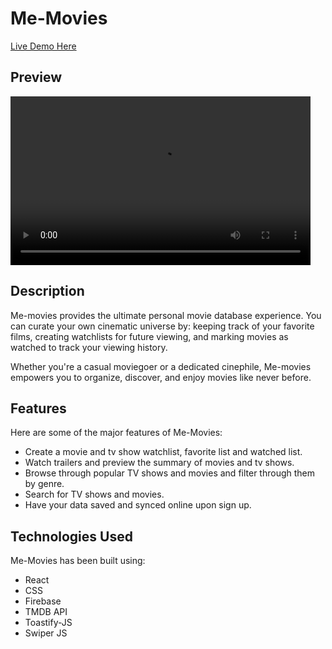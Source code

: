 # Me-Movies

[Live Demo Here](https://me-movies.pages.dev/)

## Preview

<video src="./preview/me-movies.mp4" width="480" height="270" controls></video>


## Description

Me-movies provides the ultimate personal movie database experience. You can curate your own cinematic universe by: keeping track of your favorite films, creating watchlists for future viewing, and marking movies as watched to track your viewing history.

Whether you're a casual moviegoer or a dedicated cinephile, Me-movies empowers you to organize, discover, and enjoy movies like never before. 

## Features

Here are some of the major features of Me-Movies:

- Create a movie and tv show watchlist, favorite list and watched list.
- Watch trailers and preview the summary of movies and tv shows.
- Browse through popular TV shows and movies and filter through them by genre.
- Search for TV shows and movies.
- Have your data saved and synced online upon sign up.

## Technologies Used

Me-Movies has been built using:

- React
- CSS
- Firebase
- TMDB API
- Toastify-JS
- Swiper JS
